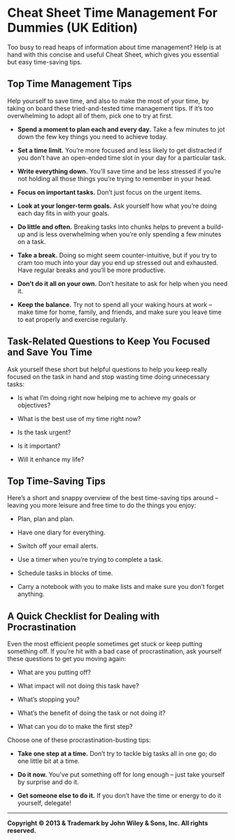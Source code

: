 Cheat Sheet
Time Management For Dummies (UK Edition)
========
Too busy to read heaps of information about time management? Help is at hand with this concise and useful Cheat Sheet, which gives you essential but easy time-saving tips.

## Top Time Management Tips
Help yourself to save time, and also to make the most of your time, by taking on board these tried-and-tested time management tips. If it’s too overwhelming to adopt all of them, pick one to try at first.

* **Spend a moment to plan each and every day.** Take a few minutes to jot down the few key things you need to achieve today.

* **Set a time limit.** You’re more focused and less likely to get distracted if you don’t have an open-ended time slot in your day for a particular task.

* **Write everything down.** You’ll save time and be less stressed if you’re not holding all those things you’re trying to remember in your head.

* **Focus on important tasks.** Don’t just focus on the urgent items.

* **Look at your longer-term goals.** Ask yourself how what you’re doing each day fits in with your goals.

* **Do little and often.** Breaking tasks into chunks helps to prevent a build-up and is less overwhelming when you’re only spending a few minutes on a task.

* **Take a break.** Doing so might seem counter-intuitive, but if you try to cram too much into your day you end up stressed out and exhausted. Have regular breaks and you’ll be more productive.

* **Don’t do it all on your own.** Don’t hesitate to ask for help when you need it.

* **Keep the balance.** Try not to spend all your waking hours at work – make time for home, family, and friends, and make sure you leave time to eat properly and exercise regularly.

## Task-Related Questions to Keep You Focused and Save You Time
Ask yourself these short but helpful questions to help you keep really focused on the task in hand and stop wasting time doing unnecessary tasks:

* Is what I’m doing right now helping me to achieve my goals or objectives?

* What is the best use of my time right now?

* Is the task urgent?

* Is it important?

* Will it enhance my life?

## Top Time-Saving Tips
Here’s a short and snappy overview of the best time-saving tips around – leaving you more leisure and free time to do the things you enjoy:

* Plan, plan and plan.

* Have one diary for everything.

* Switch off your email alerts.

* Use a timer when you’re trying to complete a task.

* Schedule tasks in blocks of time.

* Carry a notebook with you to make lists and make sure you don’t forget anything.

## A Quick Checklist for Dealing with Procrastination
Even the most efficient people sometimes get stuck or keep putting something off. If you’re hit with a bad case of procrastination, ask yourself these questions to get you moving again:

* What are you putting off?

* What impact will not doing this task have?

* What’s stopping you?

* What’s the benefit of doing the task or not doing it?

* What can you do to make the first step?

Choose one of these procrastination-busting tips:

* **Take one step at a time.** Don’t try to tackle big tasks all in one go; do one little bit at a time.

* **Do it now.** You’ve put something off for long enough – just take yourself by surprise and do it.

* **Get someone else to do it.** If you don’t have the time or energy to do it yourself, delegate!

---
__Copyright © 2013 & Trademark by John Wiley & Sons, Inc. All rights reserved.__